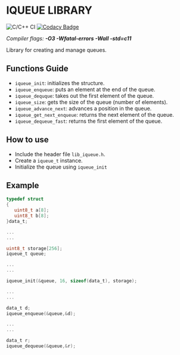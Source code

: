 # IQUEUE LIBRARY
![C/C++ CI](https://github.com/devcoons/stm32-lib-iqueue/workflows/C/C++%20CI/badge.svg)  [![Codacy Badge](https://app.codacy.com/project/badge/Grade/917370c0758748ac8fa5c1c56e58d5cc)](https://www.codacy.com/gh/devcoons/stm32-lib-iqueue/dashboard?utm_source=github.com&amp;utm_medium=referral&amp;utm_content=devcoons/stm32-lib-iqueue&amp;utm_campaign=Badge_Grade)

*Compiler flags: **-O3 -Wfatal-errors -Wall -std=c11***

Library for creating and manage queues.


## Functions Guide

- `iqueue_init`: initializes the structure.
- `iqueue_enqueue`: puts an element at the end of the queue.
- `iqueue_dequque`: takes out the first element of the queue.
- `iqueue_size`: gets the size of the queue (number of elements).
- `iqueue_advance_next`: advances a position in the queue.
- `iqueue_get_next_enqueue`: returns the next element of the queue.
- `iqueue_dequeue_fast`: returns the first element of the queue.


## How to use

- Include the header file `lib_iqueue.h`.
- Create a `iqueue_t` instance.
- Initialize the queue using `iqueue_init`
   

## Example

```C
typedef struct 
{
   uint8_t a[8];
   uint8_t b[8];
}data_t;

...
...

uint8_t storage[256];
iqueue_t queue;	

...
...

iqueue_init(&queue, 16,	sizeof(data_t), storage);

...
...

data_t d;
iqueue_enqueue(&queue,&d);

...
...

data_t r;
iqueue_dequeue(&queue,&r);

```
